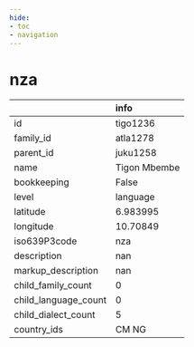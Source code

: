 ```yaml
---
hide:
- toc
- navigation
---
```

# nza
|                      | info         |
|:---------------------|:-------------|
| id                   | tigo1236     |
| family_id            | atla1278     |
| parent_id            | juku1258     |
| name                 | Tigon Mbembe |
| bookkeeping          | False        |
| level                | language     |
| latitude             | 6.983995     |
| longitude            | 10.70849     |
| iso639P3code         | nza          |
| description          | nan          |
| markup_description   | nan          |
| child_family_count   | 0            |
| child_language_count | 0            |
| child_dialect_count  | 5            |
| country_ids          | CM NG        |